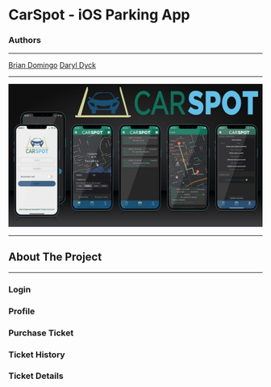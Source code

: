 # CarSpot - iOS Parking App

### Authors
___
[Brian Domingo](https://github.com/BrianJayD)
[Daryl Dyck](https://github.com/daryldyck/)

___
![Screenshots](images/Screenshots.jpg)
___
## About The Project
___ 
### Login

### Profile

### Purchase Ticket

### Ticket History

### Ticket Details

